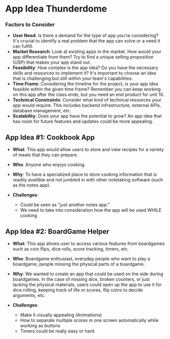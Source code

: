 # App Idea Thunderdome

### Factors to Consider

* **User Need**: Is there a demand for the type of app you're considering? It's crucial to identify a real problem that the app can solve or a need it can fulfill.
* **Market Research**: Look at existing apps in the market. How would your app differentiate from them? Try to find a unique selling proposition (USP) that makes your app stand out.
* **Feasibility**: How complex is the app idea? Do you have the necessary skills and resources to implement it? It's important to choose an idea that is challenging but still within your team's capabilities.
* **Time Frame**: Considering the timeline for the project, is your app idea feasible within the given time frame? Remember you can keep working on this app after the class ends, but you need an end product for unit 10.
* **Technical Constraints**: Consider what kind of technical resources your app would require. This includes backend infrastructure, external APIs, database management, etc.
* **Scalability**: Does your app have the potential to grow? An app idea that has room for future features and updates could be more appealing.

## App Idea #1: Cookbook App

- **What**: This app would allow users to store and view recipes for a variety of meals that they can prepare.

- **Who**: Anyone who enjoys cooking.

- **Why**: To have a specialized place to store cooking information that is readily availible and not jumbled in with other notetaking software (such as the notes app).

- **Challenges**: 
    - Could be seen as "just another notes app." 
    - We need to take into consideration how the app will be used WHILE cooking

## App Idea #2: BoardGame Helper

- **What**: This app allows user to access various features from boardgames such as coin flips, dice rolls, score tracking, timers, etc.

- **Who**: Boardgame enthusiast, everyday people who want to play a boardgame, people missing the physical parts of a boardgame.

- **Why**: We wanted to create an app that could be used on the side during boardgames. In the case of missing dice, broken counters, or just lacking the physical materials, users could open up the app to use it for dice rolling, keeping track of life or scores, flip coins to decide arguments, etc.

- **Challenges**: 
    - Make it visually appealing (Animations)
    - How to separate multiple scores in one screen automatically while working as buttons
    - Timers could be really easy or hard


